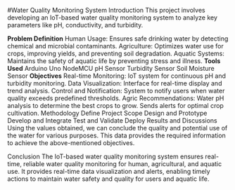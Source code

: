 #Water Quality Monitoring System
Introduction
This project involves developing an IoT-based water quality monitoring system to analyze key parameters like pH, conductivity, and turbidity.

**Problem Definition**
Human Usage: Ensures safe drinking water by detecting chemical and microbial contaminants.
Agriculture: Optimizes water use for crops, improving yields, and preventing soil degradation.
Aquatic Systems: Maintains the safety of aquatic life by preventing stress and illness.
**Tools Used**
Arduino Uno
NodeMCU
pH Sensor
Turbidity Sensor
Soil Moisture Sensor
****Objectives****
Real-time Monitoring: IoT system for continuous pH and turbidity monitoring.
Data Visualization: Interface for real-time display and trend analysis.
Control and Notification: System to notify users when water quality exceeds predefined thresholds.
Agric Recommendations: Water pH analysis to determine the best crops to grow. Sends alerts for optimal crop cultivation.
Methodology
Define Project Scope
Design and Prototype
Develop and Integrate
Test and Validate
Deploy
Results and Discussions
Using the values obtained, we can conclude the quality and potential use of the water for various purposes. This data provides the required information to achieve the above-mentioned objectives.

Conclusion
The IoT-based water quality monitoring system ensures real-time, reliable water quality monitoring for human, agricultural, and aquatic use. It provides real-time data visualization and alerts, enabling timely actions to maintain water safety and quality for users and aquatic life.
